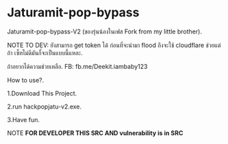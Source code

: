 # Jaturamit-pop-bypass
Jaturamit-pop-bypass-V2 (ของรุ่นน้องในเฟส Fork from my little brother).

NOTE TO DEV: ยังสามารถ get token ได้ ก่อนที่จะนํามา flood ถึงจะใช้ cloudflare ช่วยแต่ ถ้า เซ็ทไม่ดีมันก็๋จะเป็นแบบนี้แหละ.

ถ้าอยากได้ความช่วยเหลือ.
FB: fb.me/Deekit.iambaby123

How to use?.

1.Download This Project.

2.run hackpopjatu-v2.exe.

3.Have fun.

NOTE **FOR DEVELOPER THIS SRC AND vulnerability is in SRC**
